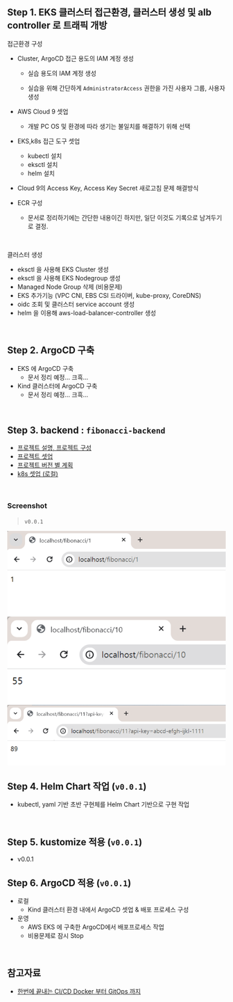 ## Step 1. EKS 클러스터 접근환경, 클러스터 생성 및 alb controller 로 트래픽 개방 

접근환경 구성

- Cluster, ArgoCD 접근 용도의 IAM 계정 생성
  - 실습 용도의 IAM 계정 생성

  - 실습을 위해 간단하게 `AdministratorAccess` 권한을 가진 사용자 그룹, 사용자 생성

- AWS Cloud 9 셋업 
  - 개발 PC OS 및 환경에 따라 생기는 불일치를 해결하기 위해 선택

- EKS,k8s 접근 도구 셋업

  - kubectl 설치
  - eksctl 설치
  - helm 설치

- Cloud 9의 Access Key, Access Key Secret 새로고침 문제 해결방식

- ECR 구성
  - 문서로 정리하기에는 간단한 내용이긴 하지만, 일단 이것도 기록으로 남겨두기로 결정.

<br>

클러스터 생성

- eksctl 을 사용해 EKS Cluster 생성 
- eksctl 을 사용해 EKS Nodegroup 생성
- Managed Node Group 삭제 (비용문제)
- EKS 추가기능 (VPC CNI, EBS CSI 드라이버, kube-proxy, CoreDNS)
- oidc 조회 및 클러스터 service account 생성
- helm 을 이용해 aws-load-balancer-controller 생성

<br>


## Step 2. ArgoCD 구축
- EKS 에 ArgoCD 구축
  - 문서 정리 예정... 크흑...
- Kind 클러스터에 ArgoCD 구축
  - 문서 정리 예정... 크흑...
<br>



## Step 3. backend : `fibonacci-backend`
- [프로젝트 설명, 프로젝트 구성](https://chagchagchag.github.io/fibonacci-backend-docs/100.project-overview)
- [프로젝트 셋업](https://chagchagchag.github.io/fibonacci-backend-docs/101.project-setup)
- [프로젝트 버전 별 계획](https://chagchagchag.github.io/fibonacci-backend-docs/102.project-plan)
- [k8s 셋업 (로컬)](https://chagchagchag.github.io/fibonacci-backend-docs/103.local-k8s-setup)

<br>


### Screenshot

> `v0.0.1`

<img src="./img/CODE-EXAMPLE/2.png"/>

<br>

<img src="./img/CODE-EXAMPLE/3.png"/>



<br>

<img src="./img/CODE-EXAMPLE/4.png"/>

<br>


## Step 4. Helm Chart 작업 (`v0.0.1`)
- kubectl, yaml 기반 초반 구현체를 Helm Chart 기반으로 구현 작업
<br>

## Step 5. kustomize 적용 (`v0.0.1`)
- v0.0.1 


## Step 6. ArgoCD 적용 (`v0.0.1`)
- 로컬
  - Kind 클러스터 환경 내에서 ArgoCD 셋업 & 배포 프로세스 구성
- 운영
  - AWS EKS 에 구축한 ArgoCD에서 배포프로세스 작업
  - 비용문제로 잠시 Stop

<br>


## 참고자료 
- [한번에 끝내는 CI/CD Docker 부터 GitOps 까지](https://fastcampus.co.kr/dev_online_cicd)

